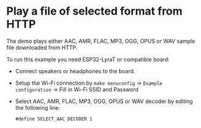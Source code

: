 # Play a file of selected format from HTTP

The demo plays either AAC, AMR, FLAC, MP3, OGG, OPUS or WAV sample file downloaded from HTTP. 

To run this example you need ESP32-LyraT or compatible board:

- Connect speakers or headphones to the board. 
- Setup the Wi-Fi connection by `make menuconfig` -> `Example configuration` -> Fill in Wi-Fi SSID and Password
- Select AAC, AMR, FLAC, MP3, OGG, OPUS or WAV decoder by editing the following line:

  ```
  #define SELECT_AAC_DECODER 1
  ```
